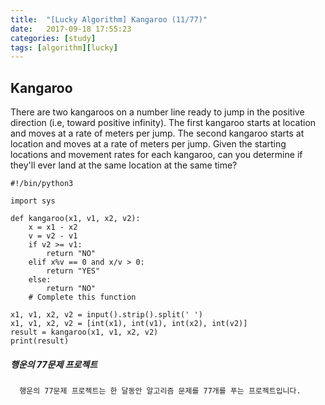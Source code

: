 ```yaml
---
title:  "[Lucky Algorithm] Kangaroo (11/77)"
date:   2017-09-18 17:55:23
categories: [study]
tags: [algorithm][lucky]
---
```

## Kangaroo
There are two kangaroos on a number line ready to jump in the positive direction (i.e, toward positive infinity). The first kangaroo starts at location  and moves at a rate of  meters per jump. The second kangaroo starts at location  and moves at a rate of  meters per jump. Given the starting locations and movement rates for each kangaroo, can you determine if they'll ever land at the same location at the same time?

```
#!/bin/python3

import sys

def kangaroo(x1, v1, x2, v2):
    x = x1 - x2
    v = v2 - v1
    if v2 >= v1:
        return "NO"
    elif x%v == 0 and x/v > 0:
        return "YES"
    else:
        return "NO"
    # Complete this function

x1, v1, x2, v2 = input().strip().split(' ')
x1, v1, x2, v2 = [int(x1), int(v1), int(x2), int(v2)]
result = kangaroo(x1, v1, x2, v2)
print(result)

```

##### 행운의 77문제 프로젝트
```
  행운의 77문제 프로젝트는 한 달동안 알고리즘 문제를 77개를 푸는 프로젝트입니다.
```
